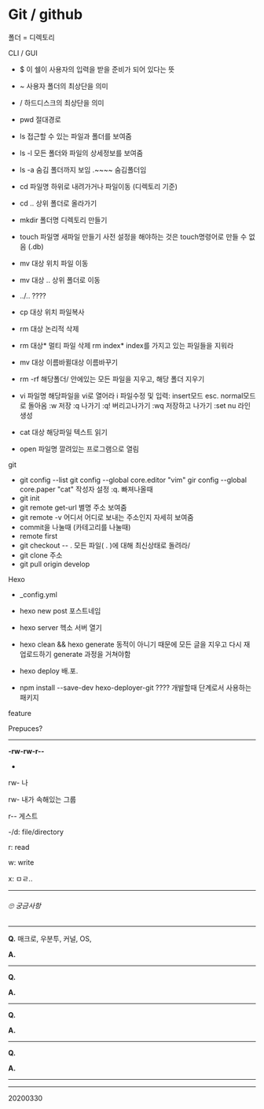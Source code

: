 # Git / github

폴더 = 디렉토리

CLI / GUI

- $ 이 쉘이 사용자의 입력을 받을 준비가 되어 있다는 뜻

- ~   사용자 폴더의 최상단을 의미

- /   하드디스크의 최상단을 의미

- pwd   절대경로
- ls   접근할 수 있는 파일과 폴더를 보여줌
- ls -l   모든 폴더와 파일의 상세정보를 보여줌 
- ls -a   숨김 폴더까지 보임
  .~~~~ 숨김폴더임
- cd  파일명   하위로 내려가거나 파일이동 (디렉토리 기준)
- cd ..   상위 폴더로 올라가기
- mkdir 폴더명   디렉토리 만들기
- touch 파일명   새파일 만들기
  사전 설정을 해야하는 것은 touch명령어로 만들 수 없음 (.db)
- mv 대상 위치   파일 이동
- mv 대상 ..   상위 폴더로 이동
- ../.. ????
- cp 대상 위치   파일복사
- rm 대상   논리적 삭제
- rm 대상*   멀티 파일 삭제
  rm index*   index를 가지고 있는 파일들을 지워라
- mv 대상 이름바뀔대상   이름바꾸기
- rm -rf 해당폴더/   안에있는 모든 파일을 지우고, 해당 폴더 지우기
- vi 파일명   해당파일을 vi로 열어라
  i   파일수정 및 입력: insert모드
  esc.  normal모드로 돌아옴
  :w   저장
  :q   나가기
  :q!   버리고나가기
  :wq   저장하고 나가기
  :set nu 라인생성
- cat 대상   해당파일 텍스트 읽기
- open 파일명   깔려있는 프로그램으로 열림



git

- git config --list
  git config --global core.editor "vim"
  gir config --global core.paper "cat"
  작성자 설정
  :q.  빠져나올때
- git init   
- git remote get-url 별명   주소 보여줌
- git remote -v 어디서 어디로 보내는 주소인지 자세히 보여줌
- commit을 나눌때 (카테고리를 나눌때)
- remote first
- git checkout -- .   모든 파일( . )에 대해 최신상태로 돌려라/ 
- git clone 주소
- git pull origin develop



Hexo

- _config.yml

- hexo new post   포스트네임 

- hexo server   헥소 서버 열기

- hexo clean && hexo generate   동적이 아니기 때문에 모든 글을 지우고 다시 재 업로드하기
  generate 과정을 거쳐야함 

- hexo deploy   배.포.

- npm install --save-dev hexo-deployer-git ???? 개발할때 단계로서 사용하는 패키지 

  









feature



Prepuces?









---

**-rw-rw-r--**

-

rw- 나

rw- 내가 속해있는 그룹

r-- 게스트

-/d: file/directory

r: read

w: write

x: ㅁㄹ..

---

































###### 🙄 궁금사항

---

**Q.**  매크로, 우분투, 커널, OS, 

**A.** 

---

**Q.**  

**A.** 

---

**Q.**  

**A.** 

---

**Q.**  

**A.** 

---









---

20200330